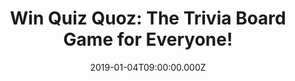 ---
campaign-uuid: "c-4b63be99-0363-4bef-9e17-20a48fb6e8ee"
type: "Competition"
category: "Entertainment"
date: "2019-01-04T09:00:00.000Z"
end-date: "2019-02-04T23:59:00.000Z"
disable-form: false
is_promoted: false
has_entry_page: true
title: "Win Quiz Quoz: The Trivia Board Game for Everyone!"
competition-description: "<p>Want to have the fast, fun trivia game anyone can win?\
  \ Yes, you are right, we have it for you: The Quiz Quoz game, the board game for\
  \ everyone could be yours!</p>\r\n<p>Quiz Quoz is the new and original quiz game\
  \ for both beginners and brainiacs! Packed into a retro portable cube, this unique\
  \ game contains over 1000 trivia questions from a host of topics, from film to football\
  \ to fashion.</p>\r\n<p>Want to have a fun and a great night in with friends? Click\
  \ below for a chance tow win!</p>"
hero-header: "Win Quiz Quoz: The Trivia Board Game for Everyone!"
terms-confirmation: "N/A"
banner-img: "https://assets.expresslyapp.com/asset-4724fc79-6ff3-4c09-8bdd-4605394316dd.jpg"
logo-left-href: "aaa.nme.com"
logo-left-image: "https://assets.expresslyapp.com/asset-393174fa-e27e-47f6-9178-a63edf181e09.jpg"
logo-left-title: "NME AAA"
bg-image-hero: "https://assets.expresslyapp.com/asset-0b344d8a-d7b1-4897-80c9-6bc5ba906022.jpg"
bg-image-first: "https://assets.expresslyapp.com/asset-76056d57-e18d-4fe6-bd98-1d7b901817df.jpg"
section1-content: "<p>Quiz Quoz is the new and original quiz game for both beginners\
  \ and brainiacs! Packed into a retro portable cube, this unique game contains over\
  \ 1000 trivia questions from a host of topics, from film to football to fashion.\
  \ The twist is that every answer is a number from 1 to 9. Players take turns rolling\
  \ dice to determine the difficulty of their question. The more questions you answer\
  \ correctly, the more counters you get to place on your Quiz Quoz board. First to\
  \ get a line of 3 wins!</p>\r\n<p>Enter the form below for a chance to win the hilarious\
  \ Quiz Quoz board game now!</p>"
entry-title: "Win Quiz Quoz: The Trivia Board Game for Everyone!"
entry-content: "Enter the draw to win Quiz Quoz: The Trivia Board Game for Everyone\r\
  \nby completing the form below before 23:59 on 4th of February 2019."
has-winner: false
prize-description: "Quiz Quoz: The Trivia Board Game for Everyone."
special-conditions: "Multiple entries are allowed up to one every day\r\nThis competition\
  \ is also available on: http://club.expressly.io/competitons/quiz-quoz-board-game-giveaway"
country-restrictions:
- "GB"
---